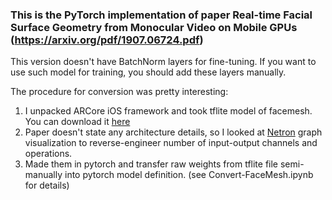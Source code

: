 ### This is the PyTorch implementation of paper Real-time Facial Surface Geometry from Monocular Video on Mobile GPUs (https://arxiv.org/pdf/1907.06724.pdf)

This version doesn't have BatchNorm layers for fine-tuning. If you want to use such model for training, you should add these layers manually.

The procedure for conversion was pretty interesting:
  1. I unpacked ARCore iOS framework and took tflite model of facemesh. You can download it [here](https://developers.google.com/ar/develop/ios/augmented-faces/quickstart)
  2. Paper doesn't state any architecture details, so I looked at [Netron](https://github.com/lutzroeder/netron) graph visualization to reverse-engineer number of input-output channels and operations.
  3. Made them in pytorch and transfer raw weights from tflite file semi-manually into pytorch model definition. (see Convert-FaceMesh.ipynb for details)
